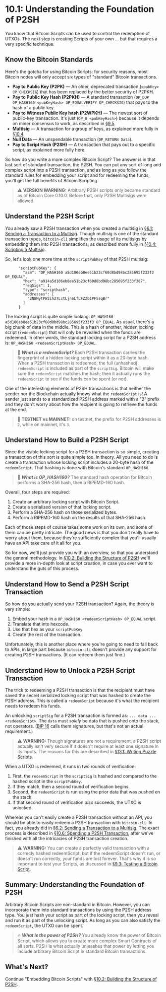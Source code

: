 # 10.1: Understanding the Foundation of P2SH

You know that Bitcoin Scripts can be used to control the redemption of UTXOs. The next step is creating Scripts of your own ... but that requires a very specific technique.

## Know the Bitcoin Standards

Here's the gotcha for using Bitcoin Scripts: for security reasons, most Bitcoin nodes will only accept six types of "standard" Bitcoin transactions.

* __Pay to Public Key (P2PK)__ — An older, deprecated transaction (`<pubKey> OP_CHECKSIG`) that has been replaced by the better security of P2PKH.
* __Pay to Public Key Hash (P2PKH)__ — A standard transaction (`OP_DUP OP_HASH160 <pubKeyHash> OP_EQUALVERIFY OP_CHECKSIG`) that pays to the hash of a public key.
* __Pay to Witness Public Key hash (P2WPKH)__ — The newest sort of public-key transaction. It's just (`OP_0 <pubKeyHash>`) because it depends on miner consensus to work, as described in [§9.5](09_5_Scripting_a_P2WPKH.md).
* __Multisig__ — A transaction for a group of keys, as explained more fully in [§10.4](10_4_Scripting_a_Multisig.md).
* __Null Data__ — An unspendable transaction (`OP_RETURN Data`).
* __Pay to Script Hash (P2SH)__ — A transaction that pays out to a specific script, as explained more fully here.

So how do you write a more complex Bitcoin Script? The answer is in that last sort of standard transaction, the P2SH. You can put any sort of long and complex script into a P2SH transaction, and as long as you follow the standard rules for embedding your script and for redeeming the funds, you'll get the full benefits of Bitcoin Scripting.

> :warning: **VERSION WARNING:** Arbitrary P2SH scripts only became standard as of Bitcoin Core 0.10.0. Before that, only P2SH Multisigs were allowed.

## Understand the P2SH Script

You already saw a P2SH transaction when you created a multisig in [§6.1: Sending a Transaction to a Multisig](06_1_Sending_a_Transaction_to_a_Multisig.md). Though multisig is one of the standard transaction types, `bitcoin-cli` simplifies the usage of its multisigs by embedding them into P2SH transactions, as described more fully in [§10.4: Scripting a Multisig](10_4_Scripting_a_Multisig.md).

So, let's look one more time at the `scriptPubKey` of that P2SH multisig:
```
      "scriptPubKey": {
        "asm": "OP_HASH160 a5d106eb8ee51b23cf60d8bd98bc285695f233f3 OP_EQUAL",
        "hex": "a914a5d106eb8ee51b23cf60d8bd98bc285695f233f387",
        "reqSigs": 1,
        "type": "scripthash",
        "addresses": [
          "2N8MytPW2ih27LctLjn6LfLFZZb1PFSsqBr"
        ]
      }
```
The locking script is quite simple looking: `OP_HASH160 a5d106eb8ee51b23cf60d8bd98bc285695f233f3 OP_EQUAL`. As usual, there's a big chunk of data in the middle. This is a hash of another, hidden locking script (`redeemScript`) that will only be revealed when the funds are redeemed. In other words, the standard locking script for a P2SH address is: `OP_HASH160 <redeemScriptHash> OP_EQUAL`.

> :book: ***What is a redeemScript?*** Each P2SH transaction carries the fingerprint of a hidden locking script within it as a 20-byte hash. When a P2SH transaction is redeemed, the full (unhashed) `redeemScript` is included as part of the `scriptSig`. Bitcoin will make sure the `redeemScript` matches the hash; then it actually runs the `redeemScript` to see if the funds can be spent (or not).

One of the interesting elements of P2SH transactions is that neither the sender nor the Blockchain actually knows what the `redeemScript` is! A sender just sends to a standardized P2SH address marked with a "2" prefix and they don't worry about how the recipient is going to retrieve the funds at the end.

> :link: **TESTNET vs MAINNET:** on testnet, the prefix for P2SH addresses is `2`, while on mainnet, it's `3`.

## Understand How to Build a P2SH Script

Since the visible locking script for a P2SH transaction is so simple, creating a transaction of this sort is quite simple too. In theory. All you need to do is create a transaction whose locking script includes a 20-byte hash of the `redeemScript`. That hashing is done with Bitcoin's standard `OP_HASH160`.

> :book: ***What is OP_HASH160?*** The standard hash operation for Bitcoin performs a SHA-256 hash, then a RIPEMD-160 hash.

Overall, four steps are required:

1. Create an arbitrary locking script with Bitcoin Script.
2. Create a serialized version of that locking script.
3. Perform a SHA-256 hash on those serialized bytes.
4. Perform a RIPEMD-160 hash on the results of that SHA-256 hash.

Each of those steps of course takes some work on its own, and some of them can be pretty intricate. The good news is that you don't really have to worry about them, because they're sufficiently complex that you'll usually have an API take care of it all for you. 

So for now, we'll just provide you with an overview, so that you understand the general methodology. In [§10.2: Building the Structure of P2SH](10_2_Building_the_Structure_of_P2SH.md) we'll provide a more in-depth look at script creation, in case you ever want to understand the guts of this process.

## Understand How to Send a P2SH Script Transaction

So how do you actually send your P2SH transaction? Again, the theory is very simple:

1. Embed your hash in a `OP_HASH160 <redeemScriptHash> OP_EQUAL` script.
2. Translate that into hexcode.
3. Use that hex as your `scriptPubKey`. 
4. Create the rest of the transaction.

Unfortunately, this is another place where you're going to need to fall back to APIs, in large part because `bitcoin-cli` doesn't provide any support for creating P2SH transactions. (It can redeem them just fine.)

## Understand How to Unlock a P2SH Script Transaction

The trick to redeeming a P2SH transaction is that the recipient must have saved the secret serialized locking script that was hashed to create the P2SH address. This is called a `redeemScript` because it's what the recipient needs to redeem his funds. 

An unlocking `scriptSig` for a P2SH transaction is formed as: `... data ... <redeemScript>`. The `data` must _solely_ be data that is pushed onto the stack, not operators. ([BIP 16](https://github.com/bitcoin/bips/blob/master/bip-0016.mediawiki) calls them signatures, but that's not an actual requirement.)

> :warning: **WARNING:** Though signatures are not a requirement, a P2SH script actually isn't very secure if it doesn't require at least one signature in its inputs. The reasons for this are described in [§13.1: Writing Puzzle Scripts](13_1_Writing_Puzzle_Scripts.md).

When a UTXO is redeemed, it runs in two rounds of verification:

1. First, the `redeemScript` in the `scriptSig` is hashed and compared to the hashed script in the `scriptPubKey`. 
2. If they match, then a second round of verification begins.
3. Second, the `redeemScript` is run using the prior data that was pushed on the stack. 
4. If that second round of verification _also_ succeeds, the UTXO is unlocked.

Whereas you can't easily create a P2SH transaction without an API, you should be able to easily redeem a P2SH transaction with `bitcoin-cli`. In fact, you already did in [§6.2: Sending a Transaction to a Multisig](06_2_Spending_a_Transaction_to_a_Multisig.md). The exact process is described in [§10.6: Spending a P2SH Transaction](10_6_Spending_a_P2SH_Transaction.md), after we've finished with all the intricacies of P2SH transaction creation.

> :warning: **WARNING:** You can create a perfectly valid transaction with a correcly hashed redeemScript, but if the redeemScript doesn't run, or doesn't run correctly, your funds are lost forever. That's why it is so important to test your Scripts, as discussed in [§9.3: Testing a Bitcoin Script](09_3_Testing_a_Bitcoin_Script.md).

## Summary: Understanding the Foundation of P2SH

Arbitrary Bitcoin Scripts are non-standard in Bitcoin. However, you can incorporate them into standard transactions by using the P2SH address type. You just hash your script as part of the locking script, then you reveal and run it as part of the unlocking script. As long as you can also satisfy the `redeemScript`, the UTXO can be spent. 

> :fire: ***What is the power of P2SH?*** You already know the power of Bitcoin Script, which allows you to create more complex Smart Contracts of all sorts. P2SH is what actually unleashes that power by letting you include arbitrary Bitcoin Script in standard Bitcoin transactions.

## What's Next?

Continue "Embedding Bitcoin Scripts" with [§10.2: Building the Structure of P2SH](10_2_Building_the_Structure_of_P2SH.md).
